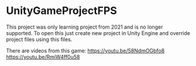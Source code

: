 # UnityGameProjectFPS

This project was only learning project from 2021 and is no longer supported.
To open this just create new project in Unity Engine and override project files using this files.

There are videos from this game:
https://youtu.be/58NdmOGbfo8
https://youtu.be/RmiW4ff0u58
